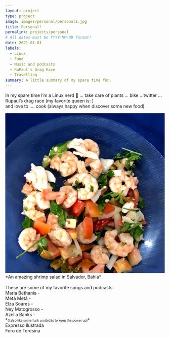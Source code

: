 ```yaml
---
layout: project
type: project
image: images/personal/personal1.jpg
title: Personal!
permalink: projects/personal
# All dates must be YYYY-MM-DD format!
date: 2021-01-01
labels:
  - Linux
  - Food
  - Music and podcasts
  - RuPaul's Drag Race
  - Travelling
summary: A little summary of my spare time fun.
---
```



In my spare time I’m a Linux nerd :penguin: … take care of plants … bike …twitter ... Rupaul’s drag race (my favorite queen is:   )
<br/>
and love to …. cook (always happy when discover some new food)

<img class="ui medium image rounded image" src="../images/personal/IMG_0780.jpg">
*An amazing shrimp salad in Salvador, Bahia*

<br/>
<br/>
These are some of my favorite songs and podcasts:<br/>
Maria Bethania - <br/>
Metá Metá - <br/>
Elza Soares - <br/>
Ney Matogrosso - <br/>
Azelia Banks - <br/>
*<font size="0.6">(I also like some funk proibidão to keep the power up)</font>*
<br/>
Expresso Ilustrada<br/>
Foro de Teresina<br/>

<br/><br/><br/><br/>
